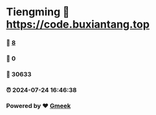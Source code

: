 # Tiengming :link: https://code.buxiantang.top 
### :page_facing_up: [8](https://code.buxiantang.top/tag.html) 
### :speech_balloon: 0 
### :hibiscus: 30633 
### :alarm_clock: 2024-07-24 16:46:38 
### Powered by :heart: [Gmeek](https://github.com/Meekdai/Gmeek)
